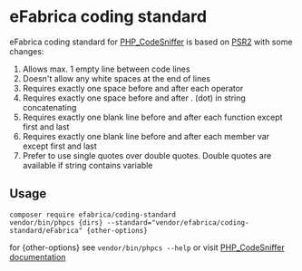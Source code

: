 # eFabrica coding standard
eFabrica coding standard for [PHP_CodeSniffer](https://github.com/squizlabs/PHP_CodeSniffer) is based on [PSR2](https://github.com/squizlabs/PHP_CodeSniffer/tree/master/src/Standards/PSR2) with some changes:

1. Allows max. 1 empty line between code lines
1. Doesn't allow any white spaces at the end of lines
1. Requires exactly one space before and after each operator
1. Requires exactly one space before and after . (dot) in string concatenating
1. Requires exactly one blank line before and after each function except first and last
1. Requires exactly one blank line before and after each member var except first and last
1. Prefer to use single quotes over double quotes. Double quotes are available if string contains variable

## Usage
```shell
composer require efabrica/coding-standard
vendor/bin/phpcs {dirs} --standard="vendor/efabrica/coding-standard/eFabrica" {other-options}
```

for {other-options} see `vendor/bin/phpcs --help` or visit [PHP_CodeSniffer documentation](https://github.com/squizlabs/PHP_CodeSniffer)
